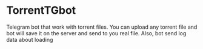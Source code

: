 # TorrentTGbot
Telegram bot that work with torrent files. You can upload any torrent file and bot will save it on the server and send to you real file. Also, bot send log data about loading 
